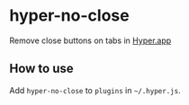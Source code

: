 # hyper-no-close
Remove close buttons on tabs in [Hyper.app](https://hyper.is/)

## How to use

Add `hyper-no-close` to `plugins` in `~/.hyper.js`.
